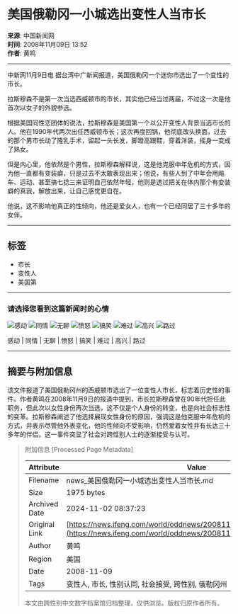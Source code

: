 # 美国俄勒冈一小城选出变性人当市长

**来源**: 中国新闻网  
**时间**: 2008年11月09日 13:52  
**作者**: 黄鸣

---

中新网11月9日电 据台湾中广新闻报道，美国俄勒冈一个迷你市选出了一个变性的市长。

拉斯穆森不是第一次当选西威顿市的市长，其实他已经当过两届，不过这一次是他首次以女子的外貌参选。

根据美国同性恋团体的说法，拉斯穆森是美国第一个以公开变性人背景当选市长的人。他在1990年代两次出任西威顿市长；这次再度回锅，他彻底改头换面，过去的那个男市长动了隆乳手术，留起一头长发，脚蹬高跟鞋，穿着洋装，摇身一变成了熟女。

但是内心里，他依然是个男性，拉斯穆森解释说，这是他克服中年危机的方式，因为他一直都有变装癖，只是过去不太敢表现出来；他说，有些人到了中年会用飚车、运动、甚至搞七捻三来证明自己依然年轻，他则是透过把关在体内那个有变装癖的真我，解放出来，让自己感觉更自在。

他说，这不影响他真正的性倾向，他还是爱女人，也有一个已经同居了三十多年的女伴。

---

## 标签
- 市长
- 变性人
- 美国第

---

### 请选择您看到这篇新闻时的心情

![感动](http://img.ifeng.com/tres/appres/images/mood/motion_01.gif)
![同情](http://img.ifeng.com/tres/appres/images/mood/motion_02.gif)
![无聊](http://img.ifeng.com/tres/appres/images/mood/motion_03.gif)
![愤怒](http://img.ifeng.com/tres/appres/images/mood/motion_04.gif)
![搞笑](http://img.ifeng.com/tres/appres/images/mood/motion_05.gif)
![难过](http://img.ifeng.com/tres/appres/images/mood/motion_06.gif)
![高兴](http://img.ifeng.com/tres/appres/images/mood/motion_07.gif)
![路过](http://img.ifeng.com/tres/appres/images/mood/motion_08.gif)

感动 | 同情 | 无聊 | 愤怒 | 搞笑 | 难过 | 高兴 | 路过 

---

## 摘要与附加信息

<!-- tcd_abstract -->
该文件报道了美国俄勒冈州的西威顿市选出了一位变性人市长，标志着历史性的事件。作者黄鸣在2008年11月9日的报道中提到，市长拉斯穆森曾在90年代担任此职务，但此次以女性身份再次当选，这不仅是个人身份的转变，也是向社会标志性的变革。拉斯穆森阐述了他选择展现女性身份的原因，强调这是他克服中年危机的方式，并表示尽管他外表变化，他的性倾向不受影响，仍然爱着女性并有长达三十多年的伴侣。这一事件突显了社会对跨性别人士的逐渐接受与认可。
<!-- tcd_abstract_end -->

> 附加信息 [Processed Page Metadata]
>
> | Attribute       | Value                                  |
> |-----------------|----------------------------------------|
> | Filename        | news_美国俄勒冈一小城选出变性人当市长.md                             |
> | Size            | 1975 bytes                           |
> | Archived Date   | 2024-11-02 08:37:23                             |
> | Original Link   | [https://news.ifeng.com/world/oddnews/200811/1109_2593_869444.shtml](https://news.ifeng.com/world/oddnews/200811/1109_2593_869444.shtml)                       |
> | Author          | 黄鸣                               |
> | Region          | 美国                               |
> | Date            | 2008-11-09                                 |
> | Tags            | 变性人, 市长, 性别认同, 社会接受, 跨性别, 俄勒冈州                                 |
>
> 本文由跨性别中文数字档案馆归档整理，仅供浏览。版权归原作者所有。
>